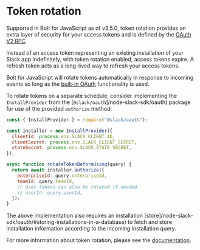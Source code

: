 # Token rotation

Supported in Bolt for JavaScript as of v3.5.0, token rotation provides an extra layer of security for your access tokens and is defined by the [OAuth V2 RFC](https://datatracker.ietf.org/doc/html/rfc6749#section-10.4).

Instead of an access token representing an existing installation of your Slack app indefinitely, with token rotation enabled, access tokens expire. A refresh token acts as a long-lived way to refresh your access tokens.

Bolt for JavaScript will rotate tokens automatically in response to incoming events so long as the [built-in OAuth](/tools/bolt-js/concepts/authenticating-oauth) functionality is used.

To rotate tokens on a separate schedule, consider implementing the `InstallProvider` from the [`@slack/oauth`]/node-slack-sdk/oauth) package for use of the provided `authorize` method:

```js
const { InstallProvider } = require("@slack/oauth");

const installer = new InstallProvider({
  clientId: process.env.SLACK_CLIENT_ID,
  clientSecret: process.env.SLACK_CLIENT_SECRET,
  stateSecret: process.env.SLACK_STATE_SECRET,
});

async function rotateTokenBeforeUsing(query) {
  return await installer.authorize({
    enterpriseId: query.enterpriseId,
    teamId: query.teamId,
    // User tokens can also be rotated if needed
    // userId: query.userId,
  });
}
```

The above implementation also requires an installation [store]/node-slack-sdk/oauth/#storing-installations-in-a-database) to fetch and store installation information according to the incoming installation query.

For more information about token rotation, please see the [documentation](/authentication/using-token-rotation).
